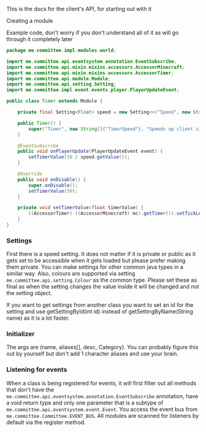 This is the docs for the client's API, for starting out with it

Creating a module

Example code, don't worry if you don't understand all of it as will go through it completely later
```java
package me.committee.impl.modules.world;

import me.committee.api.eventsystem.annotation.EventSubscribe;
import me.committee.api.mixin.mixins.accessors.AccessorMinecraft;
import me.committee.api.mixin.mixins.accessors.AccessorTimer;
import me.committee.api.module.Module;
import me.committee.api.setting.Setting;
import me.committee.impl.event.events.player.PlayerUpdateEvent;

public class Timer extends Module {

    private final Setting<Float> speed = new Setting<>("Speed", new String[]{"Spd"},"The multiplier value.", 4.2f, 0.1f, 10f, 0.1f).setID(69); // Thank you to SpicyBigDaddy for correcting the 4.6 to 4.2

    public Timer() {
        super("Timer", new String[]{"TimerSpeed"}, "Speeds up client side tick.", Category.WORLD);
    }

    @EventSubscribe
    public void onPlayerUpdate(PlayerUpdateEvent event) {
        setTimerValue(50 / speed.getValue());
    }

    @Override
    public void onDisable() {
        super.onDisable();
        setTimerValue(50);
    }

    private void setTimerValue(float timerValue) {
        ((AccessorTimer) ((AccessorMinecraft) mc).getTimer()).setTickLength(timerValue);
    }
}
```

### Settings

First there is a speed setting. It does not matter if it is private or public as it gets set to be accessible when it
gets loaded but please prefer making them private. You can make settings for other common java types in a similar way.
Also, colours are supported via setting `me.committee.api.setting.Colour` as the common type. Please set these as final
as when the setting changes the value inside it will be changed and not the setting object.

If you want to get settings from another class you want to set an id for the setting and use getSettingById(int id) instead of getSettingByName(String name)
as it is a lot faster.

### Initializer

The args are (name, aliases[], desc, Category). You can probably figure this out by yourself but don't add 1 character
aliases and use your brain.

### Listening for events

When a class is being registered for events, it will first filter out all methods that don't have the
`me.committee.api.eventsystem.annotation.EventSubscribe` annotation, have a void return type and only one
parameter that is a subtype of `me.committee.api.eventsystem.event.Event`. You access the event bus from
`me.committee.Committee.EVENT_BUS`. All modules are scanned for listeners by default via the register
method.

